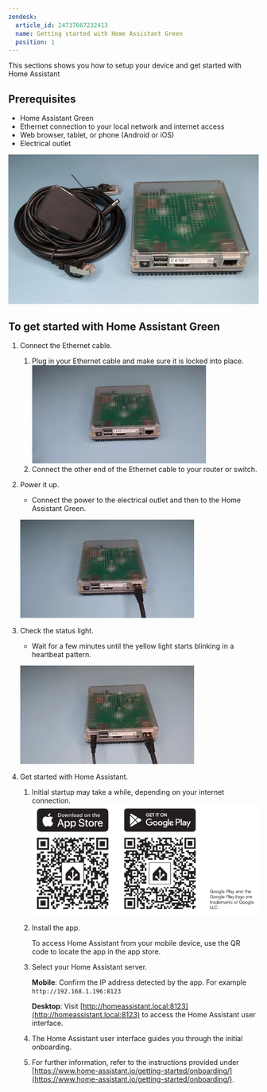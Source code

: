 ```yaml
---
zendesk:
  article_id: 24737667232413
  name: Getting started with Home Assistant Green
  position: 1
---
```


This sections shows you how to setup your device and get started with Home Assistant

## Prerequisites

-   Home Assistant Green
-   Ethernet connection to your local network and internet access
-   Web browser, tablet, or phone (Android or iOS)
-   Electrical outlet

![Home Assistant Green with power supply](/static/img/green-box-contents.webp)

## To get started with Home Assistant Green

1. Connect the Ethernet cable.

   1. Plug in your Ethernet cable and make sure it is locked into place.
   ![Connecting the Ethernet cable to the device](/static/img/green/green_connect_ethernet.webp)
   2. Connect the other end of the Ethernet cable to your router or switch.

2. Power it up.

   - Connect the power to the electrical outlet and then to the Home Assistant Green.

   ![Connecting the power cable to the device](/static/img/green/green_connect_power.webp)

3. Check the status light.
   - Wait for a few minutes until the yellow light starts blinking in a heartbeat pattern.

   ![Yellow status light blinking in a heartbeat pattern](/static/img/green/green_yellow_heartbeat.webp)



4. Get started with Home Assistant.

   1.  Initial startup may take a while, depending on your internet connection.
   ![Home Assistant user interface on a screen](/static/img/green/getting_started_04.png)
   2.  Install the app.

       To access Home Assistant from your mobile device, use the QR code to locate the app in the app store.

   3. Select your Home Assistant server.

      **Mobile**: Confirm the IP address detected by the app. For example `http://192.168.1.196:8123`

      **Desktop**: Visit [http://homeassistant.local:8123](http://homeassistant.local:8123) to access the Home Assistant user interface.

   4. The Home Assistant user interface guides you through the initial onboarding.

   5. For further information, refer to the instructions provided under [https://www.home-assistant.io/getting-started/onboarding/](https://www.home-assistant.io/getting-started/onboarding/).

